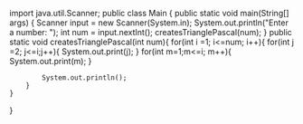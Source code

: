 import java.util.Scanner;
public class Main {
    public static void main(String[] args) {
        Scanner input = new Scanner(System.in);
        System.out.println("Enter a number: ");
        int num = input.nextInt();
        createsTrianglePascal(num);
    }
    public static void createsTrianglePascal(int num){
        for(int i =1;  i<=num; i++){
            for(int j =2; j<=i;j++){
                System.out.print(j);
            }
            for(int m=1;m<=i; m++){
                System.out.print(m);
            }

            System.out.println();
        }
    }
}
